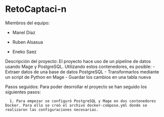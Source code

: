 # RetoCaptaci-n
 Miembros del equipo:
 
  - Manel Díaz

  - Ruben Alsasua

  - Eneko Saez

  Descripción del proyecto:
    El proyecto hace uso de un pipeline de datos usando Mage y PostgreSQL. Utilizando estos contenedores, es posible:
      - Extraer datos de una base de datos PostgreSQL
      - Transformarlos mediante un script de Python en Mage 
      - Guardar los cambios en una tabla nueva

  Pasos seguidos:
    Para poder desrrollar el proyecto se han seguido los siguientes pasos: 
    
      1. Para empezar se configuró PostgreSQL y Mage en dos contenedores Docker. Para ello se creó el archivo docker-compose.yml donde se realizaron las configuraciones necesarias. 
